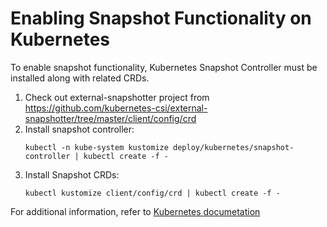 # Enabling Snapshot Functionality on Kubernetes
To enable snapshot functionality, Kubernetes Snapshot Controller must be installed along with related CRDs.

1. Check out external-snapshotter project
   from https://github.com/kubernetes-csi/external-snapshotter/tree/master/client/config/crd
2. Install snapshot controller:
    ```
    kubectl -n kube-system kustomize deploy/kubernetes/snapshot-controller | kubectl create -f -
    ```
3. Install Snapshot CRDs:
   ```
   kubectl kustomize client/config/crd | kubectl create -f -
   ```

For additional information, refer to [Kubernetes documetation](https://github.com/kubernetes-csi/external-snapshotter/tree/master#usage)
